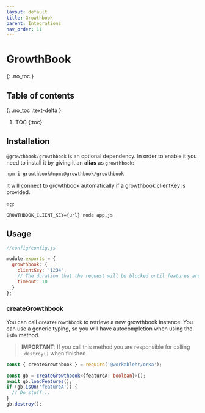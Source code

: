 ```yaml
---
layout: default
title: Growthbook
parent: Integrations
nav_order: 11
---
```


# GrowthBook
{: .no_toc }

## Table of contents
{: .no_toc .text-delta }

1. TOC
{:toc}

## Installation

`@growthbook/growthbook` is an optional dependency. In order to enable it you need to install it by giving it an **alias** as `growthbook`:

```sh
npm i growthbook@npm:@growthbook/growthbook
```

It will connect to growthbook automatically if a growthbook clientKey is provided.

eg:

`GROWTHBOOK_CLIENT_KEY={url} node app.js`

## Usage

```js
//config/config.js

module.exports = {
  growthbook: {
    clientKey: '1234',
    // The duration that the request will be blocked until features are loaded
    timeout: 10
  }
};
```

### createGrowthbook

You can call `createGrowthbook` to retrieve a new growthbook instance. You can use a generic typing, so you will have
autocompletion when using the `isOn` method. 

> **IMPORTANT:** If you call this method you are responsible for calling `.destroy()` when finished

```ts
const { createGrowthbook } = require('@workablehr/orka');

const gb = createGrowthbook<{featureA: boolean}>();
await gb.loadFeatures();
if (gb.isOn('featureA')) {
  // Do stuff...
}
gb.destroy();
```
